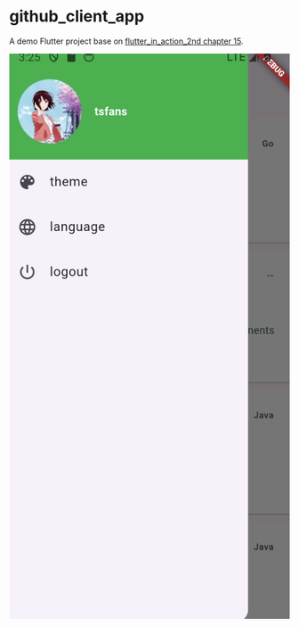 # github_client_app

A demo Flutter project base on [flutter_in_action_2nd chapter 15](https://book.flutterchina.club/chapter15/intro.html).

![app-snapshot](imgs/app-screenshoot.png)